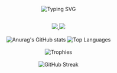 <p align="center">
  <img src="https://readme-typing-svg.demolab.com?font=Fira+Code&size=20&pause=1000&color=00FF88&center=true&vCenter=true&width=500&lines=Hi+there!+I'm+Alihossein;+Data+Engineer;+Open-Source+Lover;+Building+web+&+data+solutions!" alt="Typing SVG" />
</p>

<br/>

<div align="center">
  <a href="https://www.linkedin.com/in/alihossein">
    <img src="https://img.shields.io/badge/LinkedIn-0077B5?style=for-the-badge&logo=linkedin&logoColor=white" />
  </a>
  <a href="https://t.me/alihossein_shahabi">
    <img src="https://img.shields.io/badge/Telegram-26A5E4?style=for-the-badge&logo=telegram&logoColor=white" />
  </a>
</div>

<br/>

<div align="center">
  <img src="https://github-readme-stats.vercel.app/api?username=alihossein&show=stars&theme=radical" alt="Anurag's GitHub stats" />
  <img src="https://github-readme-stats.vercel.app/api/top-langs/?username=alihossein&layout=compact&theme=radical" alt="Top Languages" />
</div>

<br/>

<div align="center">
  <img src="https://github-profile-trophy.vercel.app/?username=alihossein&theme=onedark&row=1&column=6" alt="Trophies" />
</div>

<br/>

<div align="center">
  <img src="https://streak-stats.demolab.com?user=alihossein&theme=dark&hide_border=true" alt="GitHub Streak" />
</div>

<br/>

